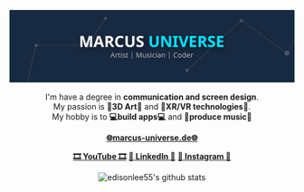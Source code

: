 <div align="center">

![I am a Artist, Coder and Musician](./design/banner.png)

</div>
<div align="center">

I'm have a degree in **communication and screen design**.
<br>
My passion is **💎3D Art💎** and **🥽XR/VR technologies🥽**.
<br>
My hobby is to **💻build apps💻** and **🎵produce music🎵**

**[🌐marcus-universe.de🌐](https://marcus-universe.de/)**

**[🎞 YouTube 🎞](https://youtube.com/@marcusunivers)** **[💼 LinkedIn 💼](https://www.linkedin.com/in/marcus-harting)** **[📸 Instagram 📸](https://www.instagram.com/marcusunivers/)**

<img src="https://github-readme-stats.vercel.app/api?username=marcus-universe&theme=prussian&hide_border=true&show_icons=true" alt="edisonlee55's github stats" height="188px"  width="500px">

<br>
<br>

<p align="center">
  
</p>

</div>
